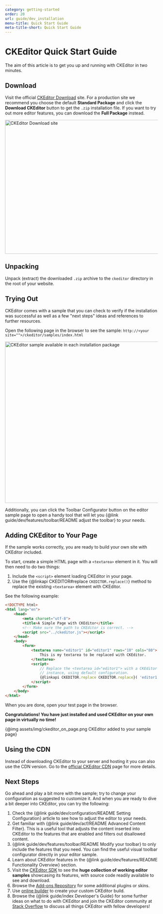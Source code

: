 ```yaml
---
category: getting-started
order: 20
url: guide/dev_installation
menu-title: Quick Start Guide
meta-title-short: Quick Start Guide
---
```

<!--
Copyright (c) 2003-2018, CKSource - Frederico Knabben. All rights reserved.
For licensing, see LICENSE.md.
-->

# CKEditor Quick Start Guide

The aim of this article is to get you up and running with CKEditor in two minutes.

## Download

Visit the official [CKEditor Download](https://ckeditor.com/ckeditor-4/download/) site. For a production site we recommend you choose the default **Standard Package** and click the **Download CKEditor** button to get the `.zip` installation file. If you want to try out more editor features, you can download the **Full Package** instead.

<a href="https://ckeditor.com/ckeditor-4/download/"><img src="%BASE_PATH%/assets/img/ckeditor_quick_start_download.png" alt="CKEditor Download site" width="914" height="440"/></a>

## Unpacking

Unpack (extract) the downloaded `.zip` archive to the `ckeditor` directory in the root of your website.

## Trying Out

CKEditor comes with a sample that you can check to verify if the installation was successful as well as a few "next steps" ideas and references to further resources.

Open the following page in the browser to see the sample:
`http://<your site="">/ckeditor/samples/index.html`

<img src="%BASE_PATH%/assets/img/ckeditor_sample.png" alt="CKEditor sample available in each installation package" width="802" height="530">

Additionally, you can click the Toolbar Configurator button on the editor sample page to open a handy tool that will let you {@link guide/dev/features/toolbar/README adjust the toolbar} to your needs.

## Adding CKEditor to Your Page

If the sample works correctly, you are ready to build your own site with CKEditor included.

To start, create a simple HTML page with a `<textarea>` element in it. You will then need to do two things:

1. Include the  `<script>` element loading CKEditor in your page.
2. Use the {@linkapi CKEDITOR#replace `CKEDITOR.replace()`} method to replace the existing `<textarea>` element with CKEditor.

See the following example:

``` html
<!DOCTYPE html>
<html lang="en">
    <head>
        <meta charset="utf-8">
        <title>A Simple Page with CKEditor</title>
        <!-- Make sure the path to CKEditor is correct. -->
        <script src="../ckeditor.js"></script>
    </head>
    <body>
        <form>
            <textarea name="editor1" id="editor1" rows="10" cols="80">
                This is my textarea to be replaced with CKEditor.
            </textarea>
            <script>
                // Replace the <textarea id="editor1"> with a CKEditor
                // instance, using default configuration.
                {@linkapi CKEDITOR.replace CKEDITOR.replace}( 'editor1' );
            </script>
        </form>
    </body>
</html>
```

When you are done, open your test page in the browser.

**Congratulations! You have just installed and used CKEditor on your own page in virtually no time!**

{@img assets/img/ckeditor_on_page.png CKEditor added to your sample page}

## Using the CDN

Instead of downloading CKEditor to your server and hosting it you can also use the CDN version. Go to the [official CKEditor CDN](http://cdn.ckeditor.com/) page for more details.

## Next Steps

Go ahead and play a bit more with the sample; try to change your configuration as suggested to customize it. And when you are ready to dive a bit deeper into CKEditor, you can try the following:

1. Check the {@link guide/dev/configuration/README Setting Configuration} article to see how to adjust the editor to your needs.
1. Get familiar with {@link guide/dev/acf/README Advanced Content Filter}. This is a useful tool that adjusts the content inserted into CKEditor to the features that are enabled and filters out disallowed content.
1. {@link guide/dev/features/toolbar/README Modify your toolbar} to only include the features that you need. You can find the useful visual toolbar configurator directly in your editor sample.
1. Learn about CKEditor features in the {@link guide/dev/features/README Functionality Overview} section.
1. Visit the [CKEditor SDK](http://sdk.ckeditor.com) to see the **huge collection of working editor samples** showcasing its features, with source code readily available to see and download.
1. Browse the [Add-ons Repository](https://ckeditor.com/cke4/addons/plugins/all) for some additional plugins or skins.
1. Use [online builder](https://ckeditor.com/cke4/builder) to create your custom CKEditor build.
1. Browse the {@link guide/index Developer's Guide} for some further ideas on what to do with CKEditor and join the CKEditor community at [Stack Overflow](http://stackoverflow.com/questions/tagged/ckeditors) to discuss all things CKEditor with fellow developers!

